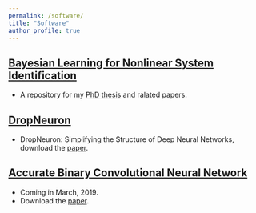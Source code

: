 ```yaml
---
permalink: /software/
title: "Software"
author_profile: true
---
```


## [Bayesian Learning for Nonlinear System Identification](https://github.com/panweihit/BSID)
* A repository for my [PhD thesis](http://panweihit.github.io/publications/thesis) and ralated papers.

## [DropNeuron](https://github.com/panweihit/DropNeuron)
* DropNeuron: Simplifying the Structure of Deep Neural Networks, download the [paper](https://arxiv.org/abs/1606.07326).

## [Accurate Binary Convolutional Neural Network](https://github.com/panweihit/ABC-net)
* Coming in March, 2019.
* Download the [paper](http://papers.nips.cc/paper/6638-towards-accurate-binary-convolutional-neural-network).



 
